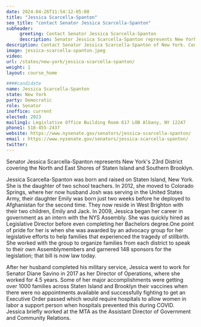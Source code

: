 ```yaml
---
date: 2024-04-26T11:54:12-05:00
title: "Jessica Scarcella-Spanton"
seo_title: "contact Senator Jessica Scarcella-Spanton"
subheader:
     greeting: Contact Senator Jessica Scarcella-Spanton
     description: Senator Jessica Scarcella-Spanton represents New York's 23rd District covering the North and East Shores of Staten Island and Southern Brooklyn. She assumed office on January 1, 2023.
description: Contact Senator Jessica Scarcella-Spanton of New York. Contact information for Jessica Scarcella-Spanton includes email address, phone number, and mailing address.
image: jessica-scarcella-spanton.jpeg
video:
url: /states/new-york/jessica-scarcella-spanton/
weight: 1
layout: course_home

####candidate
name: Jessica Scarcella-Spanton
state: New York
party: Democratic
role: Senator
inoffice: current
elected: 2023
mailing1: Legislative Office Building Room 617 LOB Albany, NY 12247
phone1: 518-455-2437
website: https://www.nysenate.gov/senators/jessica-scarcella-spanton/
email : https://www.nysenate.gov/senators/jessica-scarcella-spanton/
twitter:
---
```


Senator Jessica Scarcella-Spanton represents New York's 23rd District covering the North and East Shores of Staten Island and Southern Brooklyn.

Jessica Scarcella-Spanton was born and raised on Staten Island, New York. She is the daughter of two school teachers. In 2012, she moved to Colorado Springs, where her now husband Josh was serving in the United States Army, their daughter Emily was born just two weeks before he deployed to Afghanistan for the second time. They now reside in West Brighton with their two children, Emily and Jack. In 2009, Jessica began her career in government as an intern with the NYS Assembly. She was quickly hired as Legislative Director before even completing her Bachelors degree.One point of pride for her is when she was awarded by an advocacy group for her legislative efforts to help families that experienced the tragedy of stillbirth. She worked with the group to organize families from each district to speak to their own Assemblymembers and garnered 148 sponsors for the legislation; that bill is now law today.

After her husband completed his military service, Jessica went to work for Senator Diane Savino in 2017 as her Director of Operations, where she worked for 4.5 years. Some of her major accomplishments were getting over 1000 families across Staten Island and Brooklyn their vaccines when there were no appointments available and successfully fighting to get an Executive Order passed which would require hospitals to allow women in labor a support person when hospitals prevented this during COVID. Jessica briefly worked at the MTA as the Assistant Director of Government and Community Relations.
